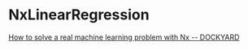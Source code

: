 # NxLinearRegression

[How to solve a real machine learning problem with Nx -- DOCKYARD](https://dockyard.com/blog/2022/09/22/how-to-solve-a-real-machine-learning-problem-with-nx)
